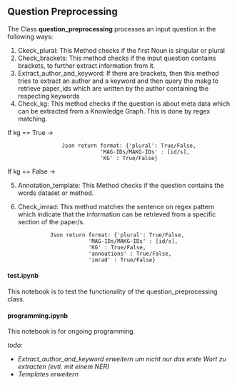 ## Question Preprocessing

The Class **question_preprocessing** processes an input question in the following ways:

   1. Ckeck_plural: This Method checks if the first Noun is singular or plural
   2. Check_brackets: This method checks if the input question contains brackets, to further extract information from it.
   3. Extract_author_and_keyword: If there are brackets, then this method tries to extract an author and a keyword and then query the makg
      to retrieve paper_ids which are written by the author containing the respecting keywords 
   4. Check_kg: This method checks if the question is about meta data which can be extracted from a Knowledge Graph. This is done by regex matching.

   If kg == True -> 
   
                     Json return format: {'plural': True/False, 
                                 'MAG-IDs/MAKG-IDs' : [id/s],
                                 'KG' : True/False}
   If kg == False ->

   5. Annotation_template: This Method checks if the question contains the words dataset or method.
   6. Check_imrad: This method matches the sentence on regex pattern which indicate that the information can be
      retrieved from a specific section of the paper/s.

                    Json return format: {'plural': True/False, 
                                'MAG-IDs/MAKG-IDs' : [id/s],
                                'KG' : True/False,
                                'annoations' : True/False,
                                'imrad' : True/False} 


#### test.ipynb

   This notebook is to test the functionality of the question_preprocessing class.

#### programming.ipynb

   This notebook is for ongoing programming.

   *todo:*
   - *Extract_author_and_keyword erweitern um nicht nur das erste Wort zu extracten (evtl. mit einem NER)*
   - *Templates erweitern*
